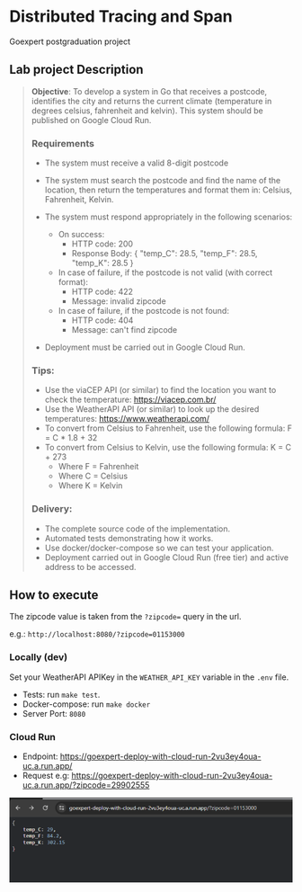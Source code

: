 # Distributed Tracing and Span

Goexpert postgraduation project

## Lab project Description

> **Objective**: To develop a system in Go that receives a postcode, identifies the city and returns the current climate (temperature in degrees celsius, fahrenheit and kelvin). This system should be published on Google Cloud Run.
>
> ### Requirements
>
> - The system must receive a valid 8-digit postcode
> - The system must search the postcode and find the name of the location, then return the temperatures and format them in: Celsius, Fahrenheit, Kelvin.
> - The system must respond appropriately in the following scenarios:
>
>   - On success:
>     - HTTP code: 200
>     - Response Body: { "temp_C": 28.5, "temp_F": 28.5, "temp_K": 28.5 }
>   - In case of failure, if the postcode is not valid (with correct format):
>     - HTTP code: 422
>     - Message: invalid zipcode
>   - In case of failure, if the postcode is not found:
>     - HTTP code: 404
>     - Message: can't find zipcode
>
> - Deployment must be carried out in Google Cloud Run.
>
> ### Tips:
>
> - Use the viaCEP API (or similar) to find the location you want to check the temperature: https://viacep.com.br/
> - Use the WeatherAPI API (or similar) to look up the desired temperatures: https://www.weatherapi.com/
> - To convert from Celsius to Fahrenheit, use the following formula: F = C \* 1.8 + 32
> - To convert from Celsius to Kelvin, use the following formula: K = C + 273
>   - Where F = Fahrenheit
>   - Where C = Celsius
>   - Where K = Kelvin
>
> ### Delivery:
>
> - The complete source code of the implementation.
> - Automated tests demonstrating how it works.
> - Use docker/docker-compose so we can test your application.
> - Deployment carried out in Google Cloud Run (free tier) and active address to be accessed.

## How to execute

The zipcode value is taken from the `?zipcode=` query in the url.

e.g.: `http://localhost:8080/?zipcode=01153000`

### Locally (dev)

Set your WeatherAPI APIKey in the `WEATHER_API_KEY` variable in the `.env` file.

- Tests: run `make test`.
- Docker-compose: run `make docker`
- Server Port: `8080`

### Cloud Run

- Endpoint: https://goexpert-deploy-with-cloud-run-2vu3ey4oua-uc.a.run.app/
- Request e.g: https://goexpert-deploy-with-cloud-run-2vu3ey4oua-uc.a.run.app/?zipcode=29902555

![App showing the response](./thumbApp.PNG)
